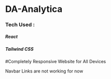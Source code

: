 <h1>DA-Analytica</h1>

<h3>Tech Used :</h3>
<h5>React</h5>
<h5>Tailwind CSS</h5>

#Completely Responsive Website for All Devices

Navbar Links are not working for now 
